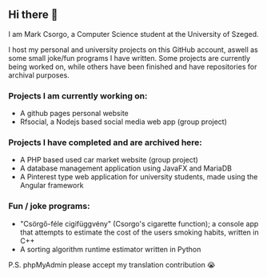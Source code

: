 ## Hi there 👋
I am Mark Csorgo, a Computer Science student at the University of Szeged.

I host my personal and university projects on this GitHub account, aswell as some small joke/fun programs I have written. Some projects are currently being worked on, while others have been finished and have repositories for archival purposes.

### Projects I am currently working on:
- A github pages personal website
- Rfsocial, a Nodejs based social media web app (group project)

### Projects I have completed and are archived here:
- A PHP based used car market website (group project)
- A database management application using JavaFX and MariaDB
- A Pinterest type web application for university students, made using the Angular framework

### Fun / joke programs:
- "Csörgő-féle cigifüggvény" (Csorgo's cigarette function); a console app that attempts to estimate the cost of the users smoking habits, written in C++
- A sorting algorithm runtime estimator written in Python

P.S. phpMyAdmin please accept my translation contribution 😭
<!--
**eyeonspringfield/eyeonspringfield** is a ✨ _special_ ✨ repository because its `README.md` (this file) appears on your GitHub profile.

Here are some ideas to get you started:

- 🔭 I’m currently working on ...
- 🌱 I’m currently learning ...
- 👯 I’m looking to collaborate on ...
- 🤔 I’m looking for help with ...
- 💬 Ask me about ...
- 📫 How to reach me: ...
- 😄 Pronouns: ...
- ⚡ Fun fact: ...
-->
